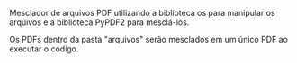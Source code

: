 Mesclador de arquivos PDF utilizando a biblioteca os para manipular os arquivos e a biblioteca PyPDF2 para mesclá-los.

Os PDFs dentro da pasta "arquivos" serão mesclados em um único PDF ao executar o código.